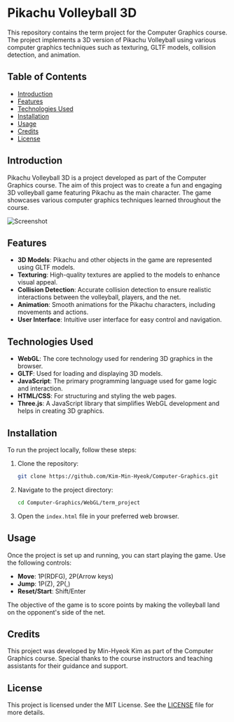 # Pikachu Volleyball 3D

This repository contains the term project for the Computer Graphics course. The project implements a 3D version of Pikachu Volleyball using various computer graphics techniques such as texturing, GLTF models, collision detection, and animation.

## Table of Contents
- [Introduction](#introduction)
- [Features](#features)
- [Technologies Used](#technologies-used)
- [Installation](#installation)
- [Usage](#usage)
- [Credits](#credits)
- [License](#license)

## Introduction
Pikachu Volleyball 3D is a project developed as part of the Computer Graphics course. The aim of this project was to create a fun and engaging 3D volleyball game featuring Pikachu as the main character. The game showcases various computer graphics techniques learned throughout the course.

![Screenshot]((https://github.com/Kim-Min-Hyeok/Computer-Graphics/blob/main/Screenshots/Intro_screenshot.png))

## Features
- **3D Models**: Pikachu and other objects in the game are represented using GLTF models.
- **Texturing**: High-quality textures are applied to the models to enhance visual appeal.
- **Collision Detection**: Accurate collision detection to ensure realistic interactions between the volleyball, players, and the net.
- **Animation**: Smooth animations for the Pikachu characters, including movements and actions.
- **User Interface**: Intuitive user interface for easy control and navigation.

## Technologies Used
- **WebGL**: The core technology used for rendering 3D graphics in the browser.
- **GLTF**: Used for loading and displaying 3D models.
- **JavaScript**: The primary programming language used for game logic and interaction.
- **HTML/CSS**: For structuring and styling the web pages.
- **Three.js**: A JavaScript library that simplifies WebGL development and helps in creating 3D graphics.

## Installation
To run the project locally, follow these steps:

1. Clone the repository:
    ```bash
    git clone https://github.com/Kim-Min-Hyeok/Computer-Graphics.git
    ```

2. Navigate to the project directory:
    ```bash
    cd Computer-Graphics/WebGL/term_project
    ```

3. Open the `index.html` file in your preferred web browser.

## Usage
Once the project is set up and running, you can start playing the game. Use the following controls:

- **Move**: 1P(RDFG), 2P(Arrow keys)
- **Jump**: 1P(Z), 2P(,)
- **Reset/Start**: Shift/Enter

The objective of the game is to score points by making the volleyball land on the opponent's side of the net.

## Credits
This project was developed by Min-Hyeok Kim as part of the Computer Graphics course. Special thanks to the course instructors and teaching assistants for their guidance and support.

## License
This project is licensed under the MIT License. See the [LICENSE](LICENSE) file for more details.
